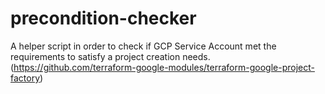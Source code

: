 # precondition-checker
A helper script in order to check if GCP Service Account met the requirements to satisfy a project creation needs. (https://github.com/terraform-google-modules/terraform-google-project-factory)
